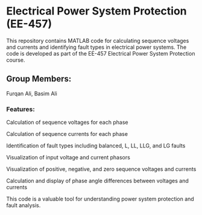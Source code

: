 # Electrical Power System Protection (EE-457)
This repository contains MATLAB code for calculating sequence voltages and currents and identifying fault types in electrical power systems. The code is developed as part of the EE-457 Electrical Power System Protection course.
## Group Members:
Furqan Ali, Basim Ali 

### Features:
Calculation of sequence voltages for each phase

Calculation of sequence currents for each phase

Identification of fault types including balanced, L, LL, LLG, and LG faults

Visualization of input voltage and current phasors

Visualization of positive, negative, and zero sequence voltages and currents

Calculation and display of phase angle differences between voltages and currents

This code is a valuable tool for understanding power system protection and fault analysis.
